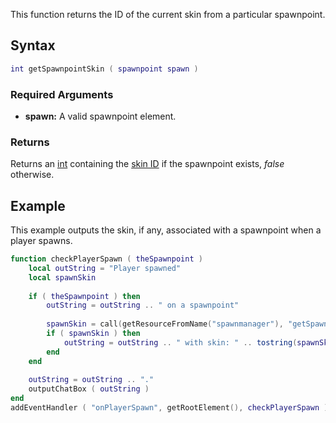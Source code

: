 This function returns the ID of the current skin from a particular spawnpoint.

Syntax
------

``` lua
int getSpawnpointSkin ( spawnpoint spawn )              
```

### Required Arguments

-   **spawn:** A valid spawnpoint element.

### Returns

Returns an [int](/docs/int.md "wikilink") containing the [skin ID](/Character_Skins.md "wikilink") if the spawnpoint exists, *false* otherwise.

Example
-------

This example outputs the skin, if any, associated with a spawnpoint when a player spawns.

``` lua
function checkPlayerSpawn ( theSpawnpoint )
    local outString = "Player spawned"
    local spawnSkin
        
    if ( theSpawnpoint ) then
        outString = outString .. " on a spawnpoint"
        
        spawnSkin = call(getResourceFromName("spawnmanager"), "getSpawnpointSkin", theSpawnpoint )
        if ( spawnSkin ) then
            outString = outString .. " with skin: " .. tostring(spawnSkin)
        end
    end
    
    outString = outString .. "."
    outputChatBox ( outString )
end
addEventHandler ( "onPlayerSpawn", getRootElement(), checkPlayerSpawn )
```
